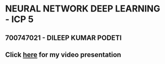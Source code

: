 # NEURAL NETWORK DEEP LEARNING - ICP 5
## 700747021 - DILEEP KUMAR PODETI


## Click [here]() for my video presentation

